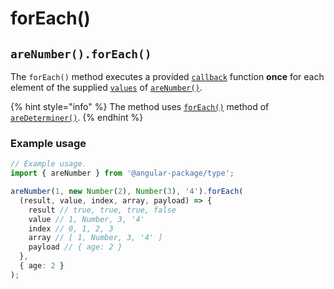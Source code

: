 # forEach()

## `areNumber().forEach()`

The `forEach()` method executes a provided [`callback`](../aredeterminer/foreach.md#foreachcallback-foreachcallback-less-than-any-payload-greater-than) function **once** for each element of the supplied [`values`](./#...values-any) of [`areNumber()`](./).

{% hint style="info" %}
The method uses [`forEach()`](../aredeterminer/foreach.md) method of [`areDeterminer()`](../aredeterminer/).
{% endhint %}

### Example usage

```typescript
// Example usage.
import { areNumber } from '@angular-package/type';

areNumber(1, new Number(2), Number(3), '4').forEach(
  (result, value, index, array, payload) => {
    result // true, true, true, false
    value // 1, Number, 3, '4'
    index // 0, 1, 2, 3
    array // [ 1, Number, 3, '4' ]
    payload // { age: 2 }
  },
  { age: 2 }
);
```
